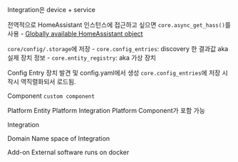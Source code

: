 Integration은 device + service


전역적으로 HomeAssistant 인스턴스에 접근하고 싶으면 `core.async_get_hass()`를 사용  - [Globally available HomeAssistant object](https://developers.home-assistant.io/blog/2022/08/24/globally_accessible_hass)


`core/config/.storage`에 저장
    - `core.config_entries`: discovery 한 결과값 aka 실제 장치 정보
    - `core.entity_registry`: aka 가상 장치


Config Entry
    장치 발견 및 config.yaml에서 생성
    `core.config_entries`에 저장
    시작시 역직렬화되서 로드됨.



Component
    `custom component`

Platform
    Entity Platform
    Integration Platform
    Component가 포함 가능

Integration

Domain
    Name space of Integration

Add-on
    External software runs on docker

